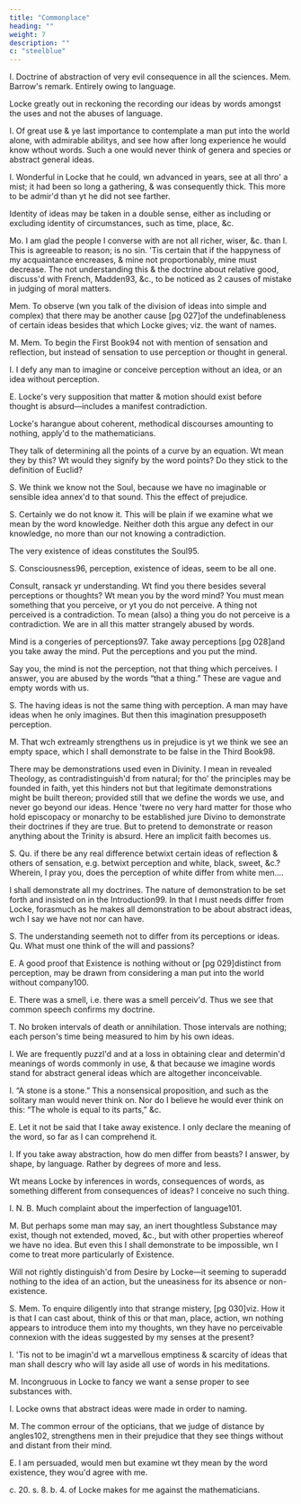 ```yaml
---
title: "Commonplace"
heading: ""
weight: 7
description: ""
c: "steelblue"
---
```



I. Doctrine of abstraction of very evil consequence in all the sciences. Mem. Barrow's remark. Entirely owing to language.

Locke greatly out in reckoning the recording our ideas by words amongst the uses and not the abuses of language.

I. Of great use & ye last importance to contemplate a man put into the world alone, with admirable abilitys, and see how after long experience he would know wthout words. Such a one would never think of genera and species or abstract general ideas.

I.
Wonderful in Locke that he could, wn advanced in years, see at all thro' a mist; it had been so long a gathering, & was consequently thick. This more to be admir'd than yt he did not see farther.

Identity of ideas may be taken in a double sense, either as including or excluding identity of circumstances, such as time, place, &c.

Mo.
I am glad the people I converse with are not all richer, wiser, &c. than I. This is agreeable to reason; is no sin. 'Tis certain that if the happyness of my acquaintance encreases, & mine not proportionably, mine must decrease. The not understanding this & the doctrine about relative good, discuss'd with French, Madden93, &c., to be noticed as 2 causes of mistake in judging of moral matters.

Mem. To observe (wn you talk of the division of ideas into simple and complex) that there may be another cause [pg 027]of the undefinableness of certain ideas besides that which Locke gives; viz. the want of names.

M.
Mem. To begin the First Book94 not with mention of sensation and reflection, but instead of sensation to use perception or thought in general.

I.
I defy any man to imagine or conceive perception without an idea, or an idea without perception.

E.
Locke's very supposition that matter & motion should exist before thought is absurd—includes a manifest contradiction.

Locke's harangue about coherent, methodical discourses amounting to nothing, apply'd to the mathematicians.

They talk of determining all the points of a curve by an equation. Wt mean they by this? Wt would they signify by the word points? Do they stick to the definition of Euclid?

S.
We think we know not the Soul, because we have no imaginable or sensible idea annex'd to that sound. This the effect of prejudice.

S.
Certainly we do not know it. This will be plain if we examine what we mean by the word knowledge. Neither doth this argue any defect in our knowledge, no more than our not knowing a contradiction.

The very existence of ideas constitutes the Soul95.

S.
Consciousness96, perception, existence of ideas, seem to be all one.

Consult, ransack yr understanding. Wt find you there besides several perceptions or thoughts? Wt mean you by the word mind? You must mean something that you perceive, or yt you do not perceive. A thing not perceived is a contradiction. To mean (also) a thing you do not perceive is a contradiction. We are in all this matter strangely abused by words.

Mind is a congeries of perceptions97. Take away perceptions [pg 028]and you take away the mind. Put the perceptions and you put the mind.

Say you, the mind is not the perception, not that thing which perceives. I answer, you are abused by the words “that a thing.” These are vague and empty words with us.

S.
The having ideas is not the same thing with perception. A man may have ideas when he only imagines. But then this imagination presupposeth perception.

M.
That wch extreamly strengthens us in prejudice is yt we think we see an empty space, which I shall demonstrate to be false in the Third Book98.

There may be demonstrations used even in Divinity. I mean in revealed Theology, as contradistinguish'd from natural; for tho' the principles may be founded in faith, yet this hinders not but that legitimate demonstrations might be built thereon; provided still that we define the words we use, and never go beyond our ideas. Hence 'twere no very hard matter for those who hold episcopacy or monarchy to be established jure Divino to demonstrate their doctrines if they are true. But to pretend to demonstrate or reason anything about the Trinity is absurd. Here an implicit faith becomes us.

S.
Qu. if there be any real difference betwixt certain ideas of reflection & others of sensation, e.g. betwixt perception and white, black, sweet, &c.? Wherein, I pray you, does the perception of white differ from white men....

I shall demonstrate all my doctrines. The nature of demonstration to be set forth and insisted on in the Introduction99. In that I must needs differ from Locke, forasmuch as he makes all demonstration to be about abstract ideas, wch I say we have not nor can have.

S.
The understanding seemeth not to differ from its perceptions or ideas. Qu. What must one think of the will and passions?

E.
A good proof that Existence is nothing without or [pg 029]distinct from perception, may be drawn from considering a man put into the world without company100.

E.
There was a smell, i.e. there was a smell perceiv'd. Thus we see that common speech confirms my doctrine.

T.
No broken intervals of death or annihilation. Those intervals are nothing; each person's time being measured to him by his own ideas.

I.
We are frequently puzzl'd and at a loss in obtaining clear and determin'd meanings of words commonly in use, & that because we imagine words stand for abstract general ideas which are altogether inconceivable.

I.
“A stone is a stone.” This a nonsensical proposition, and such as the solitary man would never think on. Nor do I believe he would ever think on this: “The whole is equal to its parts,” &c.

E.
Let it not be said that I take away existence. I only declare the meaning of the word, so far as I can comprehend it.

I.
If you take away abstraction, how do men differ from beasts? I answer, by shape, by language. Rather by degrees of more and less.

Wt means Locke by inferences in words, consequences of words, as something different from consequences of ideas? I conceive no such thing.

I.
N. B. Much complaint about the imperfection of language101.

M.
But perhaps some man may say, an inert thoughtless Substance may exist, though not extended, moved, &c., but with other properties whereof we have no idea. But even this I shall demonstrate to be impossible, wn I come to treat more particularly of Existence.

Will not rightly distinguish'd from Desire by Locke—it seeming to superadd nothing to the idea of an action, but the uneasiness for its absence or non-existence.

S.
Mem. To enquire diligently into that strange mistery, [pg 030]viz. How it is that I can cast about, think of this or that man, place, action, wn nothing appears to introduce them into my thoughts, wn they have no perceivable connexion with the ideas suggested by my senses at the present?

I.
'Tis not to be imagin'd wt a marvellous emptiness & scarcity of ideas that man shall descry who will lay aside all use of words in his meditations.

M.
Incongruous in Locke to fancy we want a sense proper to see substances with.

I.
Locke owns that abstract ideas were made in order to naming.

M.
The common errour of the opticians, that we judge of distance by angles102, strengthens men in their prejudice that they see things without and distant from their mind.

E.
I am persuaded, would men but examine wt they mean by the word existence, they wou'd agree with me.

c. 20. s. 8. b. 4. of Locke makes for me against the mathematicians.


